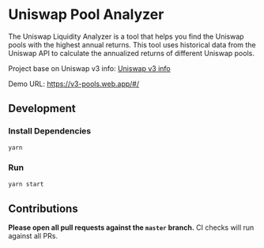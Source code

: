 # Uniswap Pool Analyzer

The Uniswap Liquidity Analyzer is a tool that helps you find the Uniswap pools with the highest annual returns. This tool uses historical data from the Uniswap API to calculate the annualized returns of different Uniswap pools.

Project base on Uniswap v3 info: [Uniswap v3 info](https://github.com/Uniswap/v3-info/)

Demo URL: https://v3-pools.web.app/#/

## Development

### Install Dependencies

```bash
yarn
```

### Run

```bash
yarn start
```

## Contributions

**Please open all pull requests against the `master` branch.**
CI checks will run against all PRs.
